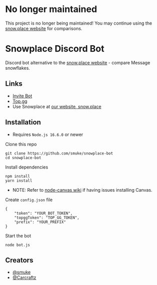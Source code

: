 # No longer maintained

This project is no longer being maintained! You may continue using the [snow.place website](https://snow.place) for comparisons.

# Snowplace Discord Bot

Discord bot alternative to the [snow.place website](https://snow.place) - compare Message snowflakes.

## Links

- [Invite Bot](https://discord.com/oauth2/authorize?client_id=834658971896774686&scope=bot&permissions=363520)
- [Top.gg](https://top.gg/bot/834658971896774686)
- Use Snowplace at [our website, snow.place](https://snow.place)

## Installation

- Requires `Node.js 16.6.0` or newer

Clone this repo
 ```
 git clone https://github.com/smuke/snowplace-bot
 cd snowplace-bot
 ```

Install dependencies
 ```
npm install
yarn install
 ```
- NOTE: Refer to [node-canvas wiki](https://github.com/Automattic/node-canvas/wiki) if having issues installing Canvas.

Create `config.json` file
```
{
    "token": "YOUR_BOT_TOKEN",
    "topggToken": "TOP_GG_TOKEN",
    "prefix": "YOUR_PREFIX"
}
```

Start the bot
```
node bot.js
```

## Creators

- [@smuke](https://github.com/smuke)
- [@Carcraftz](https://github.com/Carcraftz)
